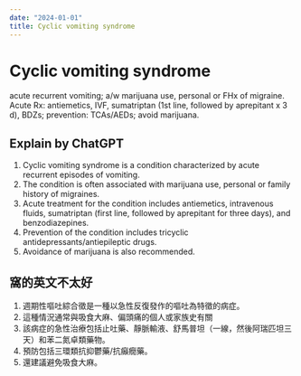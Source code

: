 ```yaml
---
date: "2024-01-01"
title: Cyclic vomiting syndrome
---
```


# Cyclic vomiting syndrome

acute recurrent vomiting;
a/w marijuana use, personal or FHx of migraine.
Acute Rx: antiemetics, IVF, sumatriptan (1st line, followed by aprepitant x 3 d), BDZs; prevention: TCAs/AEDs; avoid marijuana.


## Explain by ChatGPT


1. Cyclic vomiting syndrome is a condition characterized by acute recurrent episodes of vomiting.
2. The condition is often associated with marijuana use, personal or family history of migraines.
3. Acute treatment for the condition includes antiemetics, intravenous fluids, sumatriptan (first line, followed by aprepitant for three days), and benzodiazepines.
4. Prevention of the condition includes tricyclic antidepressants/antiepileptic drugs.
5. Avoidance of marijuana is also recommended.

## 窩的英文不太好

1. 週期性嘔吐綜合徵是一種以急性反復發作的嘔吐為特徵的病症。
2. 這種情況通常與吸食大麻、偏頭痛的個人或家族史有關
3. 該病症的急性治療包括止吐藥、靜脈輸液、舒馬普坦（一線，然後阿瑞匹坦三天）和苯二氮卓類藥物。
4. 預防包括三環類抗抑鬱藥/抗癲癇藥。
5. 還建議避免吸食大麻。

